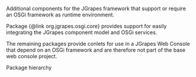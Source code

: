Additional components for the JGrapes framework that support or require
an OSGi framework as runtime environment.

Package {@link org.jgrapes.osgi.core} provides support for easily
integrating the JGrapes component model and OSGi services.

The remaining packages provide conlets for use in a JGrapes Web Console
that depend on an OSGi framework and are therefore not part of the
base web console project.

<div><object type="image/svg+xml" data="org/jgrapes/osgi/core/package-hierarchy.svg">Package hierarchy</object></div>


